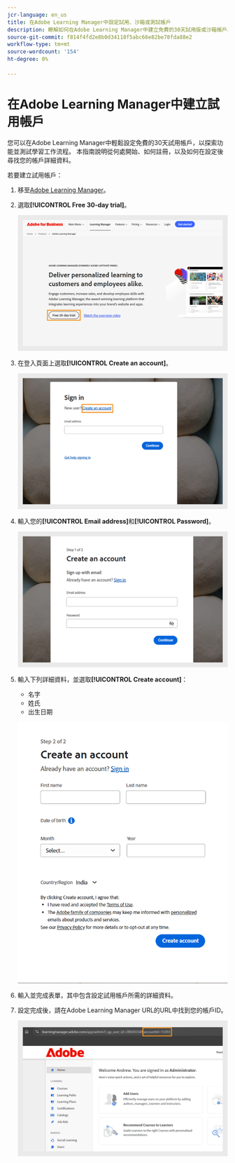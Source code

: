 ```yaml
---
jcr-language: en_us
title: 在Adobe Learning Manager中設定試用、沙箱或測試帳戶
description: 瞭解如何在Adobe Learning Manager中建立免費的30天試用版或沙箱帳戶。 請依照簡單的步驟設定測試環境，並快速上手。
source-git-commit: f814f4fd2e8b0d34118f5abc66e82be78fda88e2
workflow-type: tm+mt
source-wordcount: '154'
ht-degree: 0%

---
```



# 在Adobe Learning Manager中建立試用帳戶

您可以在Adobe Learning Manager中輕鬆設定免費的30天試用帳戶，以探索功能並測試學習工作流程。 本指南說明從何處開始、如何註冊，以及如何在設定後尋找您的帳戶詳細資料。

若要建立試用帳戶：

1. 移至[Adobe Learning Manager](https://business.adobe.com/products/learning-manager/adobe-learning-manager.html)。
2. 選取&#x200B;**[!UICONTROL Free 30-day trial]**。

   ![](assets/free-trial.png)

3. 在登入頁面上選取&#x200B;**[!UICONTROL Create an account]**。

   ![](assets/create-trial-account.png)

4. 輸入您的&#x200B;**[!UICONTROL Email address]**&#x200B;和&#x200B;**[!UICONTROL Password]**。

   ![](assets/type-email.png)

5. 輸入下列詳細資料，並選取&#x200B;**[!UICONTROL Create account]**：
   * 名字
   * 姓氏
   * 出生日期

   ![](assets/more-details.png)

6. 輸入並完成表單，其中包含設定試用帳戶所需的詳細資料。
7. 設定完成後，請在Adobe Learning Manager URL的URL中找到您的帳戶ID。

   ![](assets/account-id-trial.png)

